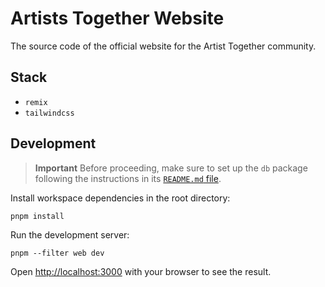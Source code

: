# Artists Together Website

The source code of the official website for the Artist Together community.

## Stack

- `remix`
- `tailwindcss`

## Development

> **Important**
> Before proceeding, make sure to set up the `db` package following the instructions in its [`README.md` file](../../packages/db).

Install workspace dependencies in the root directory:

```shell
pnpm install
```

Run the development server:

```shell
pnpm --filter web dev
```

Open [http://localhost:3000](http://localhost:3000) with your browser to see the result.
